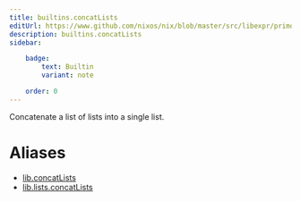 ```yaml
---
title: builtins.concatLists
editUrl: https://www.github.com/nixos/nix/blob/master/src/libexpr/primops.cc
description: builtins.concatLists
sidebar:

    badge:
        text: Builtin
        variant: note

    order: 0
---
```


Concatenate a list of lists into a single list.


# Aliases

- [lib.concatLists](/reference/libconcatLists)
- [lib.lists.concatLists](/reference/liblists.concatLists)


